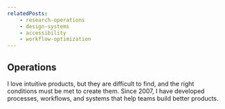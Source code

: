 ```yaml
---
relatedPosts:
    - research-operations
    - design-systems
    - accessibility
    - workflow-optimization
---
```

## Operations

I love intuitive products, but they are difficult to find, and the right conditions must be met to create them. Since 2007, I have developed processes, workflows, and systems that help teams build better products.